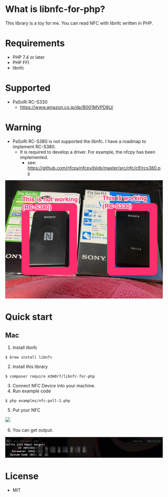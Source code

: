 # What is libnfc-for-php?

This library is a toy for me. You can read NFC with libnfc written in PHP.

# Requirements
- PHP 7.4 or later
- PHP FFI
- libnfc

# Supported

- PaSoRi RC-S330
  - https://www.amazon.co.jp/dp/B001MVPD8U/

# Warning

- PaSoRi RC-S380 is not supported the libnfc. I have a roadmap to implement RC-S380.
  - It is required to develop a driver. For example, the nfcpy has been implemented.
    - see: https://github.com/nfcpy/nfcpy/blob/master/src/nfc/clf/rcs380.py

<img src="images/pasori.jpg">

# Quick start

## Mac
1. Install libnfc

```
$ brew install libnfc
```

2. Install this library

```
$ composer require m3m0r7/libnfc-for-php
```

3. Connect NFC Device into your machine.
4. Run example code

```
$ php examples/nfc-poll-1.php
```

5. Put your NFC

<img src="images/felica.png">

6. You can get output.

<img src="images/example.jpg">


# License
- MIT
